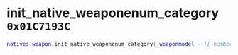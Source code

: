 # init_native_weaponenum_category `0x01C7193C`

```lua
natives.weapon.init_native_weaponenum_category(_weaponmodel --[[ number ]], _weaponname --[[ string ]])
```